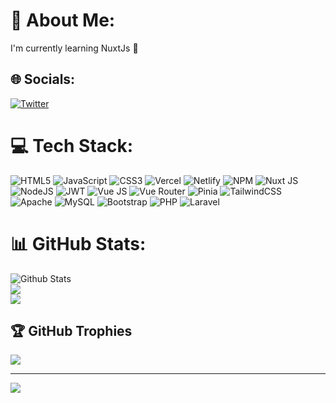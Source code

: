# 💫 About Me:
I'm currently learning NuxtJs 📗


## 🌐 Socials:
[![Twitter](https://img.shields.io/badge/Twitter-%231DA1F2.svg?logo=Twitter&logoColor=white)](https://twitter.com/alokDev94) 

# 💻 Tech Stack:
![HTML5](https://img.shields.io/badge/html5-%23E34F26.svg?style=for-the-badge&logo=html5&logoColor=white) ![JavaScript](https://img.shields.io/badge/javascript-%23323330.svg?style=for-the-badge&logo=javascript&logoColor=%23F7DF1E) ![CSS3](https://img.shields.io/badge/css3-%231572B6.svg?style=for-the-badge&logo=css3&logoColor=white) ![Vercel](https://img.shields.io/badge/vercel-%23000000.svg?style=for-the-badge&logo=vercel&logoColor=white) ![Netlify](https://img.shields.io/badge/netlify-blue.svg?style=for-the-badge&logo=netlify&logoColor=white) ![NPM](https://img.shields.io/badge/NPM-%23000000.svg?style=for-the-badge&logo=npm&logoColor=white) ![Nuxt JS](https://img.shields.io/badge/Nuxt-blue?style=for-the-badge&logo=next.js&logoColor=white) ![NodeJS](https://img.shields.io/badge/node.js-6DA55F?style=for-the-badge&logo=node.js&logoColor=white) ![JWT](https://img.shields.io/badge/JWT-black?style=for-the-badge&logo=JSON%20web%20tokens) ![Vue JS](https://img.shields.io/badge/vue-%2320232a.svg?style=for-the-badge&logo=vue&logoColor=%2361DAFB) ![Vue Router](https://img.shields.io/badge/Vue_Router-CA4245?style=for-the-badge&logo=vue-router&logoColor=white) ![Pinia](https://img.shields.io/badge/pinia-yellow.svg?style=for-the-badge&logo=pinia&logoColor=white) ![TailwindCSS](https://img.shields.io/badge/tailwindcss-%2338B2AC.svg?style=for-the-badge&logo=tailwind-css&logoColor=white) ![Apache](https://img.shields.io/badge/apache-%23D42029.svg?style=for-the-badge&logo=apache&logoColor=white) ![MySQL](https://img.shields.io/badge/mysql-%2300f.svg?style=for-the-badge&logo=mysql&logoColor=white) ![Bootstrap](https://img.shields.io/badge/bootstrap-%23563D7C.svg?style=for-the-badge&logo=bootstrap&logoColor=white) ![PHP](https://img.shields.io/badge/php-%23777BB4.svg?style=for-the-badge&logo=php&logoColor=white) ![Laravel](https://img.shields.io/badge/laravel-red.svg?style=for-the-badge&logo=laravel&logoColor=white)
# 📊 GitHub Stats:
![Github Stats](https://github-readme-stats.vercel.app/api?username=alokVishu&bg_color=30,e96443,904e95&title_color=fff&text_color=fff)<br/>
![](https://github-readme-streak-stats.herokuapp.com/?user=alokVishu&theme=light&hide_border=false)<br/>
![](https://github-readme-stats.vercel.app/api/top-langs/?username=alokVishu&theme=light&hide_border=false&include_all_commits=false&count_private=true&layout=compact)

## 🏆 GitHub Trophies
![](https://github-profile-trophy.vercel.app/?username=alokVishu&theme=radical&no-frame=true&no-bg=true&margin-w=4)






---
[![](https://visitcount.itsvg.in/api?id=alokVishu&icon=0&color=0)](https://visitcount.itsvg.in)

